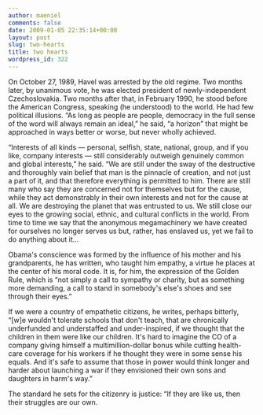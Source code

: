 ```yaml
---
author: maeniel
comments: false
date: 2009-01-05 22:35:14+00:00
layout: post
slug: two-hearts
title: two hearts
wordpress_id: 322
---
```


On October 27, 1989, Havel was arrested by the old regime. Two months later, by unanimous vote, he was elected president of newly-independent Czechoslovakia. Two months after that, in February 1990, he stood before the American Congress, speaking (he understood) to the world. He had few political illusions. “As long as people are people, democracy in the full sense of the word will always remain an ideal,” he said, “a horizon” that might be approached in ways better or worse, but never wholly achieved.

“Interests of all kinds — personal, selfish, state, national, group, and if you like, company interests — still considerably outweigh genuinely common and global interests,” he said. “We are still under the sway of the destructive and thoroughly vain belief that man is the pinnacle of creation, and not just a part of it, and that therefore everything is permitted to him. There are still many who say they are concerned not for themselves but for the cause, while they act demonstrably in their own interests and not for the cause at all. We are destroying the planet that was entrusted to us. We still close our eyes to the growing social, ethnic, and cultural conflicts in the world. From time to time we say that the anonymous megamachinery we have created for ourselves no longer serves us but, rather, has enslaved us, yet we fail to do anything about it...

Obama's conscience was formed by the influence of his mother and his grandparents, he has written, who taught him empathy, a virtue he places at the center of his moral code. It is, for him, the expression of the Golden Rule, which is “not simply a call to sympathy or charity, but as something more demanding, a call to stand in somebody's else's shoes and see through their eyes.”

If we were a country of empathetic citizens, he writes, perhaps bitterly, “[w]e wouldn't tolerate schools that don't teach, that are chronically underfunded and understaffed and under-inspired, if we thought that the children in them were like our children. It's hard to imagine the CO of a company giving himself a multimillion-dollar bonus while cutting health-care coverage for his workers if he thought they were in some sense his equals. And it's safe to assume that those in power would think longer and harder about launching a war if they envisioned their own sons and daughters in harm's way.”

The standard he sets for the citizenry is justice: “If they are like us, then their struggles are our own.
